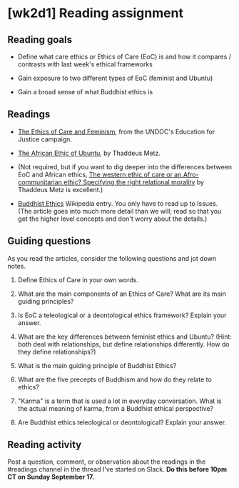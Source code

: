 # [wk2d1] Reading assignment

## Reading goals

- Define what care ethics or Ethics of Care (EoC) is and how it compares / contrasts with last week's ethical frameworks

- Gain exposure to two different types of EoC (feminist and Ubuntu)

- Gain a broad sense of what Buddhist ethics is


## Readings

- [The Ethics of Care and Feminism](https://www.unodc.org/e4j/en/integrity-ethics/module-9/key-issues/ethics-of-care.html), from the UNDOC's Education for Justice campaign.

- [The African Ethic of Ubuntu](https://1000wordphilosophy.com/2019/09/08/the-african-ethic-of-ubuntu/), by Thaddeus Metz.

- (Not required, but if you want to dig deeper into the differences between EoC and African ethics, [The western ethic of care or an Afro-communitarian ethic? Specifying the right relational morality](https://www.tandfonline.com/doi/full/10.1080/17449626.2012.756421) by Thaddeus Metz is excellent.)

- [Buddhist Ethics](https://en.wikipedia.org/wiki/Buddhist_ethics) Wikipedia entry. You only have to read up to Issues. (The article goes into much more detail than we will; read so that you get the higher level concepts and don't worry about the details.)

<!-- - [What can AI learn from non-Western philosophies?](https://www.pri.org/stories/2018-02-16/what-can-ai-learn-non-western-philosophies). Story from "The World", February 16, 2018. You can listen to the story (link is on that page) and/or read the [transcript](https://docs.google.com/document/d/1aDIZYLdyGi766uJX3KSmkEGZnOqM55UY21HBaan-j4w/edit). -->


## Guiding questions

As you read the articles, consider the following questions and jot down notes. 

1. Define Ethics of Care in your own words.

2. What are the main components of an Ethics of Care? What are its main guiding principles?

3. Is EoC a teleological or a deontological ethics framework? Explain your answer.

4. What are the key differences between feminist ethics and Ubuntu? (Hint: both deal with relationships, but define relationships differently. How do they define relationships?)

5. What is the main guiding principle of Buddhist Ethics?

6. What are the five precepts of Buddhism and how do they relate to ethics?

7. "Karma" is a term that is used a lot in everyday conversation. What is the actual meaning of karma, from a Buddhist ethical perspective?

8. Are Buddhist ethics teleological or deontological? Explain your answer.


## Reading activity
Post a question, comment, or observation about the readings in the #readings channel in the thread I've started on Slack. **Do this before 10pm CT on Sunday September 17.**
